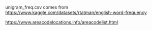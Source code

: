 unigram_freq.csv
comes from https://www.kaggle.com/datasets/rtatman/english-word-frequency


https://www.areacodelocations.info/areacodelist.html